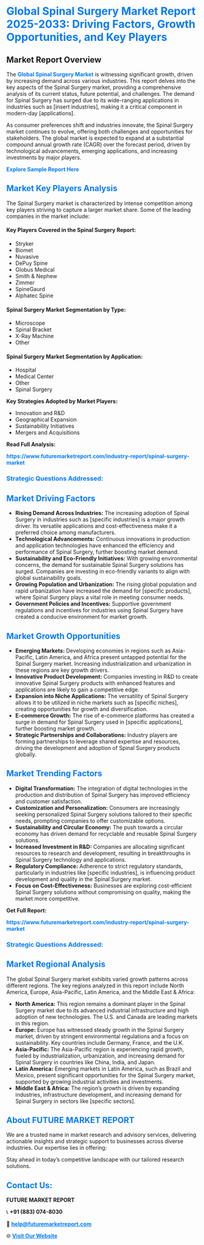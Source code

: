 <h1 style="color: #007BFF;">Global Spinal Surgery Market Report 2025-2033: Driving Factors, Growth Opportunities, and Key Players</h1>

<section id="overview">
<h2>Market Report Overview</h2>
<p>The <a href="https://www.futuremarketreport.com/industry-report/spinal-surgery-market" style="color: #007BFF; text-decoration: none;"><strong>Global Spinal Surgery Market</strong></a> is witnessing significant growth, driven by increasing demand across various industries. This report delves into the key aspects of the Spinal Surgery market, providing a comprehensive analysis of its current status, future potential, and challenges. The demand for Spinal Surgery has surged due to its wide-ranging applications in industries such as [insert industries], making it a critical component in modern-day [applications].</p>
<p>As consumer preferences shift and industries innovate, the Spinal Surgery market continues to evolve, offering both challenges and opportunities for stakeholders. The global market is expected to expand at a substantial compound annual growth rate (CAGR) over the forecast period, driven by technological advancements, emerging applications, and increasing investments by major players.</p>
</section>

<section id="overview">
<p><a href="https://www.futuremarketreport.com/request-sample/reportId=122262" style="color: #007BFF; text-decoration: none;"><strong>Explore Sample Report Here</strong></a></p>
</section>

<section id="key-players">
<h2 style="color: #007BFF;">Market Key Players Analysis</h2>
<p>The Spinal Surgery market is characterized by intense competition among key players striving to capture a larger market share. Some of the leading companies in the market include:</p>
<h4>Key Players Covered in the Spinal Surgery Report:</h4>
<ul><li>Stryker</li><li>Biomet</li><li>Nuvasive</li><li>DePuy Spine</li><li>Globus Medical</li><li>Smith &amp; Nephew</li><li>Zimmer</li><li>SpineGaurd</li><li>Alphatec Spine</li></ul>
<h4>Spinal Surgery Market Segmentation by Type:</h4>
<ul><li>Microscope</li><li>Spinal Bracket</li><li>X-Ray Machine</li><li>Other</li></ul>

<h4>Spinal Surgery Market Segmentation by Application:</h4>
<ul><li>Hospital</li><li>Medical Center</li><li>Other</li><li>Spinal Surgery</li></ul>
<p><strong>Key Strategies Adopted by Market Players:</strong></p>
<ul>
<li>Innovation and R&D</li>
<li>Geographical Expansion</li>
<li>Sustainability Initiatives</li>
<li>Mergers and Acquisitions</li>
</ul>
</section>

<section>
<p><strong>Read Full Analysis: </strong></p><a href="https://www.futuremarketreport.com/industry-report/spinal-surgery-market" style="color: #007BFF; text-decoration: none;"><strong>https://www.futuremarketreport.com/industry-report/spinal-surgery-market</strong></a>
<h3 style="color: #007BFF;">Strategic Questions Addressed:</h3>
</section>

<section id="driving-factors">
<h2 style="color: #007BFF;">Market Driving Factors</h2>
<ul>
<li><strong>Rising Demand Across Industries:</strong> The increasing adoption of Spinal Surgery in industries such as [specific industries] is a major growth driver. Its versatile applications and cost-effectiveness make it a preferred choice among manufacturers.</li>
<li><strong>Technological Advancements:</strong> Continuous innovations in production and application technologies have enhanced the efficiency and performance of Spinal Surgery, further boosting market demand.</li>
<li><strong>Sustainability and Eco-Friendly Initiatives:</strong> With growing environmental concerns, the demand for sustainable Spinal Surgery solutions has surged. Companies are investing in eco-friendly variants to align with global sustainability goals.</li>
<li><strong>Growing Population and Urbanization:</strong> The rising global population and rapid urbanization have increased the demand for [specific products], where Spinal Surgery plays a vital role in meeting consumer needs.</li>
<li><strong>Government Policies and Incentives:</strong> Supportive government regulations and incentives for industries using Spinal Surgery have created a conducive environment for market growth.</li>
</ul>
</section>

<section id="growth-opportunities">
<h2 style="color: #007BFF;">Market Growth Opportunities</h2>
<ul>
<li><strong>Emerging Markets:</strong> Developing economies in regions such as Asia-Pacific, Latin America, and Africa present untapped potential for the Spinal Surgery market. Increasing industrialization and urbanization in these regions are key growth drivers.</li>
<li><strong>Innovative Product Development:</strong> Companies investing in R&D to create innovative Spinal Surgery products with enhanced features and applications are likely to gain a competitive edge.</li>
<li><strong>Expansion into Niche Applications:</strong> The versatility of Spinal Surgery allows it to be utilized in niche markets such as [specific niches], creating opportunities for growth and diversification.</li>
<li><strong>E-commerce Growth:</strong> The rise of e-commerce platforms has created a surge in demand for Spinal Surgery used in [specific applications], further boosting market growth.</li>
<li><strong>Strategic Partnerships and Collaborations:</strong> Industry players are forming partnerships to leverage shared expertise and resources, driving the development and adoption of Spinal Surgery products globally.</li>
</ul>
</section>

<section id="trending-factors">
<h2 style="color: #007BFF;">Market Trending Factors</h2>
<ul>
<li><strong>Digital Transformation:</strong> The integration of digital technologies in the production and distribution of Spinal Surgery has improved efficiency and customer satisfaction.</li>
<li><strong>Customization and Personalization:</strong> Consumers are increasingly seeking personalized Spinal Surgery solutions tailored to their specific needs, prompting companies to offer customizable options.</li>
<li><strong>Sustainability and Circular Economy:</strong> The push towards a circular economy has driven demand for recyclable and reusable Spinal Surgery solutions.</li>
<li><strong>Increased Investment in R&D:</strong> Companies are allocating significant resources to research and development, resulting in breakthroughs in Spinal Surgery technology and applications.</li>
<li><strong>Regulatory Compliance:</strong> Adherence to strict regulatory standards, particularly in industries like [specific industries], is influencing product development and quality in the Spinal Surgery market.</li>
<li><strong>Focus on Cost-Effectiveness:</strong> Businesses are exploring cost-efficient Spinal Surgery solutions without compromising on quality, making the market more competitive.</li>
</ul>
</section>

<section>
<p><strong>Get Full Report: </strong></p><a href="https://www.futuremarketreport.com/industry-report/spinal-surgery-market" style="color: #007BFF; text-decoration: none;"><strong>https://www.futuremarketreport.com/industry-report/spinal-surgery-market</strong></a>
<h3 style="color: #007BFF;">Strategic Questions Addressed:</h3>
</section>


<section id="regional-analysis">
<h2 style="color: #007BFF;">Market Regional Analysis</h2>
<p>The global Spinal Surgery market exhibits varied growth patterns across different regions. The key regions analyzed in this report include North America, Europe, Asia-Pacific, Latin America, and the Middle East & Africa:</p>
<ul>
<li><strong>North America:</strong> This region remains a dominant player in the Spinal Surgery market due to its advanced industrial infrastructure and high adoption of new technologies. The U.S. and Canada are leading markets in this region.</li>
<li><strong>Europe:</strong> Europe has witnessed steady growth in the Spinal Surgery market, driven by stringent environmental regulations and a focus on sustainability. Key countries include Germany, France, and the U.K.</li>
<li><strong>Asia-Pacific:</strong> The Asia-Pacific region is experiencing rapid growth, fueled by industrialization, urbanization, and increasing demand for Spinal Surgery in countries like China, India, and Japan.</li>
<li><strong>Latin America:</strong> Emerging markets in Latin America, such as Brazil and Mexico, present significant opportunities for the Spinal Surgery market, supported by growing industrial activities and investments.</li>
<li><strong>Middle East & Africa:</strong> The region’s growth is driven by expanding industries, infrastructure development, and increasing demand for Spinal Surgery in sectors like [specific sectors].</li>
</ul>
</section>

<footer>
<h2 style="color: #007BFF;">About FUTURE MARKET REPORT</h2>
<p>We are a trusted name in market research and advisory services, delivering actionable insights and strategic support to businesses across diverse industries. Our expertise lies in offering:</p>

<p>Stay ahead in today’s competitive landscape with our tailored research solutions.</p>

<h2 style="color: #007BFF;">Contact Us:</h2>
<p><strong>FUTURE MARKET REPORT</strong></p>
<p>📞 <strong>+91 (883) 074-8030</strong></p>
<p>📧 <strong><a href="mailto:help@futuremarketreport.com" style="color: #007BFF;">help@futuremarketreport.com</a></strong></p>
<p>🌐 <strong><a href="https://www.futuremarketreport.com/" style="color: #007BFF;">Visit Our Website</a></strong></p>
</footer>